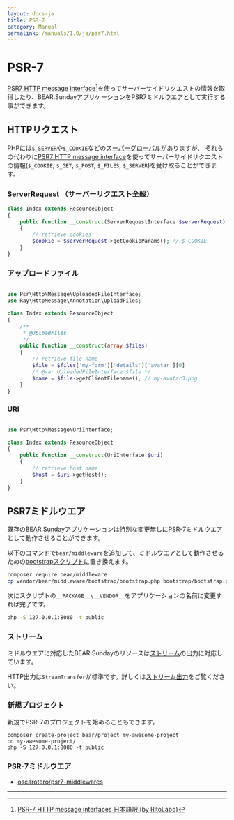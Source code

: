 ```yaml
---
layout: docs-ja
title: PSR-7
category: Manual
permalink: /manuals/1.0/ja/psr7.html
---
```


# PSR-7

[PSR7 HTTP message interface](https://www.php-fig.org/psr/psr-7/)[^1]を使ってサーバーサイドリクエストの情報を取得したり、BEAR.SundayアプリケーションをPSR7ミドルウエアとして実行する事ができます。


## HTTPリクエスト

PHPには[`$_SERVER`](http://php.net/manual/ja/reserved.variables.server.php)や[`$_COOKIE`](http://php.net/manual/ja/reserved.variables.cookies.php)などの[スーパーグローバル](http://php.net/manual/ja/language.variables.superglobals.php)がありますが、
それらの代わりに[PSR7 HTTP message interface](https://www.php-fig.org/psr/psr-7/)を使ってサーバーサイドリクエストの情報(`$_COOKIE`, `$_GET`, `$_POST`, `$_FILES`, `$_SERVER`)を受け取ることができます。

### ServerRequest （サーバーリクエスト全般）

````php
class Index extends ResourceObject
{
    public function __construct(ServerRequestInterface $serverRequest)
    {
        // retrieve cookies
        $cookie = $serverRequest->getCookieParams(); // $_COOKIE
    }
}
````

### アップロードファイル

````php

use Psr\Http\Message\UploadedFileInterface;
use Ray\HttpMessage\Annotation\UploadFiles;

class Index extends ResourceObject
{
    /**
     * @UploadFiles
     */
    public function __construct(array $files)
    {
        // retrieve file name
        $file = $files['my-form']['details']['avatar'][0]
        /* @var UploadedFileInterface $file */
        $name = $file->getClientFilename(); // my-avatar3.png
    }
}
````

### URI

````php

use Psr\Http\Message\UriInterface;

class Index extends ResourceObject
{
    public function __construct(UriInterface $uri)
    {
        // retrieve host name
        $host = $uri->getHost();
    }
}
````


## PSR7ミドルウエア

既存のBEAR.Sundayアプリケーションは特別な変更無しに[PSR-7](http://www.php-fig.org/psr/psr-7/)ミドルウエアとして動作させることができます。

以下のコマンドで`bear/middleware`を追加して、ミドルウエアとして動作させるための[bootstrapスクリプト](https://github.com/bearsunday/BEAR.Middleware/blob/1.x/bootstrap/bootstrap.php)に置き換えます。

```bash
composer require bear/middleware
cp vendor/bear/middleware/bootstrap/bootstrap.php bootstrap/bootstrap.php
```

次にスクリプトの`__PACKAGE__\__VENDOR__`をアプリケーションの名前に変更すれば完了です。

```bash
php -S 127.0.0.1:8080 -t public
```

### ストリーム

ミドルウエアに対応したBEAR.Sundayのリソースは[ストリーム](http://php.net/manual/ja/intro.stream.php)の出力に対応しています。

HTTP出力は`StreamTransfer`が標準です。詳しくは[ストリーム出力](http://bearsunday.github.io/manuals/1.0/ja/stream.html)をご覧ください。

### 新規プロジェクト

新規でPSR-7のプロジェクトを始めることもできます。

```
composer create-project bear/project my-awesome-project
cd my-awesome-project/
php -S 127.0.0.1:8080 -t public
```

### PSR-7ミドルウエア

 * [oscarotero/psr7-middlewares](https://github.com/oscarotero/psr7-middlewares)

 ---

 [^1]:[PSR-7 HTTP message interfaces 日本語訳 (by RitoLabo)](https://www.ritolab.com/entry/102)
